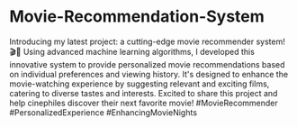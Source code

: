 # Movie-Recommendation-System
Introducing my latest project: a cutting-edge movie recommender system! 🎬🌟 Using advanced machine learning algorithms, I developed this innovative system to provide personalized movie recommendations based on individual preferences and viewing history. It's designed to enhance the movie-watching experience by suggesting relevant and exciting films, catering to diverse tastes and interests. Excited to share this project and help cinephiles discover their next favorite movie! #MovieRecommender #PersonalizedExperience #EnhancingMovieNights
